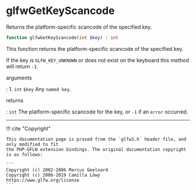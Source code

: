 # glfwGetKeyScancode
Returns the platform-specific scancode of the specified key.

```php
function glfwGetKeyScancode(int $key) : int
```

This function returns the platform-specific scancode of the specified key.

If the key is `GLFW_KEY_UNKNOWN` or does not exist on the keyboard this
method will return `-1`.

arguments

:    1. `int` `$key` Any `named key`.

returns

:    `int` The platform-specific scancode for the key, or `-1` if an
`error` occurred.

---
     

!!! cite "Copyright"

    This documentation page is prased from the `glfw3.h` header file, and only modified to fit 
    the PHP-GFLW extension bindings. The original documentation copyright is as follows:

    ```
    Copyright (c) 2002-2006 Marcus Geelnard
    Copyright (c) 2006-2019 Camilla Löwy
    https://www.glfw.org/license
    ```